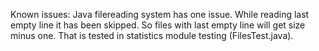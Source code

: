 Known issues:
Java filereading system has one issue. While reading last empty line it has been skipped. So files with last empty line will get size minus one. That is tested in statistics module testing (FilesTest.java). 